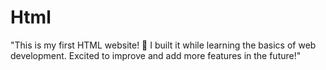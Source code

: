 # Html
"This is my first HTML website! 🚀 I built it while learning the basics of web development. Excited to improve and add more features in the future!"
